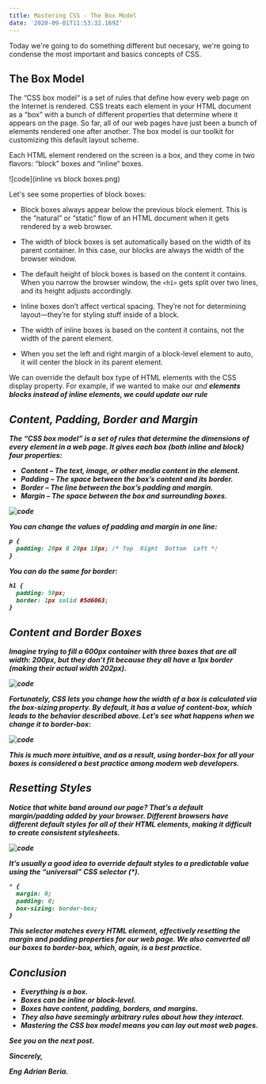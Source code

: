 ```yaml
---
title: Mastering CSS - The Box Model
date: '2020-09-01T11:53:32.169Z'
---
```


Today we're going to do something different but necesary, we're going to condense the most important and basics concepts of CSS.

## The Box Model

The “CSS box model“ is a set of rules that define how every web page on the Internet is rendered. CSS treats each element in your HTML document as a “box” with a bunch of different properties that determine where it appears on the page. So far, all of our web pages have just been a bunch of elements rendered one after another. The box model is our toolkit for customizing this default layout scheme.

Each HTML element rendered on the screen is a box, and they come in two flavors: “block” boxes and “inline“ boxes.

![code](inline vs block boxes.png)

Let's see some properties of block boxes:

- Block boxes always appear below the previous block element. This is the “natural” or “static” flow of an HTML document when it gets rendered by a web browser.

- The width of block boxes is set automatically based on the width of its parent container. In this case, our blocks are always the width of the browser window.

- The default height of block boxes is based on the content it contains. When you narrow the browser window, the `<h1>` gets split over two lines, and its height adjusts accordingly.

- Inline boxes don’t affect vertical spacing. They’re not for determining layout—they’re for styling stuff inside of a block.

- The width of inline boxes is based on the content it contains, not the width of the parent element.

- When you set the left and right margin of a block-level element to auto, it will center the block in its parent element.

We can override the default box type of HTML elements with the CSS display property. For example, if we wanted to make our <em> and <strong> elements blocks instead of inline elements, we could update our rule

## Content, Padding, Border and Margin

The “CSS box model” is a set of rules that determine the dimensions of every element in a web page. It gives each box (both inline and block) four properties:

- Content – The text, image, or other media content in the element.
- Padding – The space between the box’s content and its border.
- Border – The line between the box’s padding and margin.
- Margin – The space between the box and surrounding boxes.

![code](box-model.png)

You can change the values of padding and margin in one line:

```css
p {
  padding: 20px 0 20px 10px; /* Top  Right  Bottom  Left */
}
```

You can do the same for border:

```css
h1 {
  padding: 50px;
  border: 1px solid #5d6063;
}
```

## Content and Border Boxes

Imagine trying to fill a 600px container with three boxes that are all width: 200px, but they don’t fit because they all have a 1px border (making their actual width 202px).

![code](content-border-box.png)

Fortunately, CSS lets you change how the width of a box is calculated via the box-sizing property. By default, it has a value of content-box, which leads to the behavior described above. Let’s see what happens when we change it to border-box:

![code](correct-box.png)

This is much more intuitive, and as a result, using **border-box** for all your boxes is considered a best practice among modern web developers.

## Resetting Styles

Notice that white band around our page? That’s a default margin/padding added by your browser. Different browsers have different default styles for all of their HTML elements, making it difficult to create consistent stylesheets.

![code](reset.png)

It’s usually a good idea to override default styles to a predictable value using the “universal” CSS selector (\*).

```css
* {
  margin: 0;
  padding: 0;
  box-sizing: border-box;
}
```

This selector matches every HTML element, effectively resetting the margin and padding properties for our web page. We also converted all our boxes to border-box, which, again, is a best practice.

## Conclusion

- Everything is a box.
- Boxes can be inline or block-level.
- Boxes have content, padding, borders, and margins.
- They also have seemingly arbitrary rules about how they interact.
- Mastering the CSS box model means you can lay out most web pages.

See you on the next post.

Sincerely,

**Eng Adrian Beria.**
